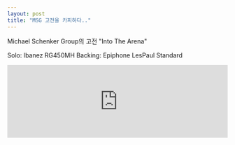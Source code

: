 ```yaml
---
layout: post
title: "MSG 고전을 카피하다.."
---
```



Michael Schenker Group의 고전 "Into The Arena"

Solo: Ibanez RG450MH
Backing: Epiphone LesPaul Standard



<iframe width="100%" height="166" scrolling="no" frameborder="no" src="https://w.soundcloud.com/player/?url=https%3A//api.soundcloud.com/tracks/132489201&amp;color=ff5500&amp;auto_play=false&amp;hide_related=false&amp;show_artwork=true"></iframe>






